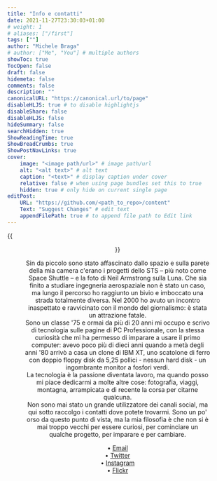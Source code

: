 ```yaml
---
title: "Info e contatti"
date: 2021-11-27T23:30:03+01:00
# weight: 1
# aliases: ["/first"]
tags: [""]
author: "Michele Braga"
# author: ["Me", "You"] # multiple authors
showToc: true
TocOpen: false
draft: false
hidemeta: false
comments: false
description: ""
canonicalURL: "https://canonical.url/to/page"
disableHLJS: true # to disable highlightjs
disableShare: false
disableHLJS: false
hideSummary: false
searchHidden: true
ShowReadingTime: true
ShowBreadCrumbs: true
ShowPostNavLinks: true
cover:
    image: "<image path/url>" # image path/url
    alt: "<alt text>" # alt text
    caption: "<text>" # display caption under cover
    relative: false # when using page bundles set this to true
    hidden: true # only hide on current single page
editPost:
    URL: "https://github.com/<path_to_repo>/content"
    Text: "Suggest Changes" # edit text
    appendFilePath: true # to append file path to Edit link
---
```


{{<figure src="/img/avatar-2.png" width="200" align="center" title="MB">}}

Sin da piccolo sono stato affascinato dallo spazio e sulla parete della mia camera c'erano i progetti dello STS – più noto come Space Shuttle – e la foto di Neil Armstrong sulla Luna. Che sia finito a studiare ingegneria aerospaziale non è stato un caso, ma lungo il percorso ho raggiunto un bivio e imboccato una strada totalmente diversa. Nel 2000 ho avuto un incontro inaspettato e ravvicinato con il mondo del giornalismo: è stata un attrazione fatale.  
Sono un classe '75 e ormai da più di 20 anni mi occupo e scrivo di tecnologia sulle pagine di PC Professionale, con la stessa curiosità che mi ha permesso di imparare a usare il primo computer: avevo poco più di dieci anni quando a metà degli anni '80 arrivò a casa un clone di IBM XT, uno scatolone di ferro con doppio floppy disk da 5,25 pollici - nessun hard disk - un ingombrante monitor a fosfori verdi.  
La tecnologia è la passione diventata lavoro, ma quando posso mi piace dedicarmi a molte altre cose: fotografia, viaggi, montagna, arrampicata e di recente la corsa per citarne qualcuna.  
Non sono mai stato un grande utilizzatore dei canali social, ma qui sotto raccolgo i contatti dove potete trovarmi. Sono un po' orso da questo punto di vista, ma la mia filosofia è che non si è mai troppo vecchi per essere curiosi, per cominciare un qualche progetto, per imparare e per cambiare.

• [Email](mailto:mikbraga.net@gmail.com)  
• [Twitter](https://twitter.com/mikbraga)  
• [Instagram](https://instagram.com/mikbraga75)   
• [Flickr](https://www.flickr.com/photos/193876009@N08/)